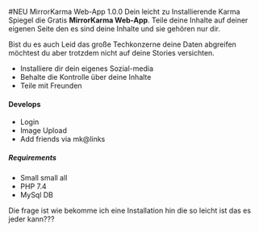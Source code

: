 
#NEU MirrorKarma Web-App 1.0.0
Dein leicht zu Installierende Karma Spiegel die Gratis **MirrorKarma Web-App**.  Teile deine Inhalte auf deiner eigenen Seite den es sind deine Inhalte und sie gehören nur dir.

Bist du es auch Leid das große Techkonzerne deine Daten abgreifen möchtest du aber trotzdem nicht auf deine Stories versichten.

- Installiere dir dein eigenes Sozial-media
- Behalte die Kontrolle über deine Inhalte
- Teile mit Freunden



#### Develops

- Login
- Image Upload
- Add friends via mk@links

##### Requirements
- Small small all
- PHP 7.4
- MySql DB

Die frage ist wie bekomme ich eine Installation hin die so leicht ist das es jeder kann???